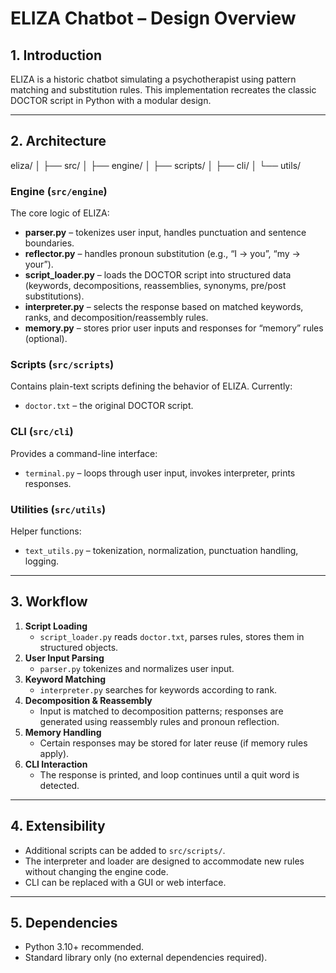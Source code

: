 # ELIZA Chatbot – Design Overview

## 1. Introduction

ELIZA is a historic chatbot simulating a psychotherapist using pattern matching and substitution rules. This implementation recreates the classic DOCTOR script in Python with a modular design.

---

## 2. Architecture

eliza/
│
├── src/
│ ├── engine/
│ ├── scripts/
│ ├── cli/
│ └── utils/

### Engine (`src/engine`)

The core logic of ELIZA:

- **parser.py** – tokenizes user input, handles punctuation and sentence boundaries.
- **reflector.py** – handles pronoun substitution (e.g., “I → you”, “my → your”).
- **script_loader.py** – loads the DOCTOR script into structured data (keywords, decompositions, reassemblies, synonyms, pre/post substitutions).
- **interpreter.py** – selects the response based on matched keywords, ranks, and decomposition/reassembly rules.
- **memory.py** – stores prior user inputs and responses for “memory” rules (optional).

### Scripts (`src/scripts`)

Contains plain-text scripts defining the behavior of ELIZA. Currently:

- `doctor.txt` – the original DOCTOR script.

### CLI (`src/cli`)

Provides a command-line interface:

- `terminal.py` – loops through user input, invokes interpreter, prints responses.

### Utilities (`src/utils`)

Helper functions:

- `text_utils.py` – tokenization, normalization, punctuation handling, logging.

---

## 3. Workflow

1. **Script Loading**
   - `script_loader.py` reads `doctor.txt`, parses rules, stores them in structured objects.
2. **User Input Parsing**
   - `parser.py` tokenizes and normalizes user input.
3. **Keyword Matching**
   - `interpreter.py` searches for keywords according to rank.
4. **Decomposition & Reassembly**
   - Input is matched to decomposition patterns; responses are generated using reassembly rules and pronoun reflection.
5. **Memory Handling**
   - Certain responses may be stored for later reuse (if memory rules apply).
6. **CLI Interaction**
   - The response is printed, and loop continues until a quit word is detected.

---

## 4. Extensibility

- Additional scripts can be added to `src/scripts/`.
- The interpreter and loader are designed to accommodate new rules without changing the engine code.
- CLI can be replaced with a GUI or web interface.

---

## 5. Dependencies

- Python 3.10+ recommended.
- Standard library only (no external dependencies required).
